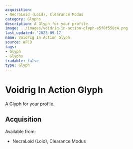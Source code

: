 ```yaml
---
acquisition:
- NecraLoid (Loid), Clearance Modus
category: Glyphs
description: A Glyph for your profile.
image: ../images/voidrig-in-action-glyph-e5f0f550c4.png
last_updated: '2025-09-17'
name: Voidrig In Action Glyph
source: WFCD
tags:
- Glyph
- Glyphs
tradable: false
type: Glyph
---
```


# Voidrig In Action Glyph

A Glyph for your profile.

## Acquisition

Available from:
- NecraLoid (Loid), Clearance Modus

